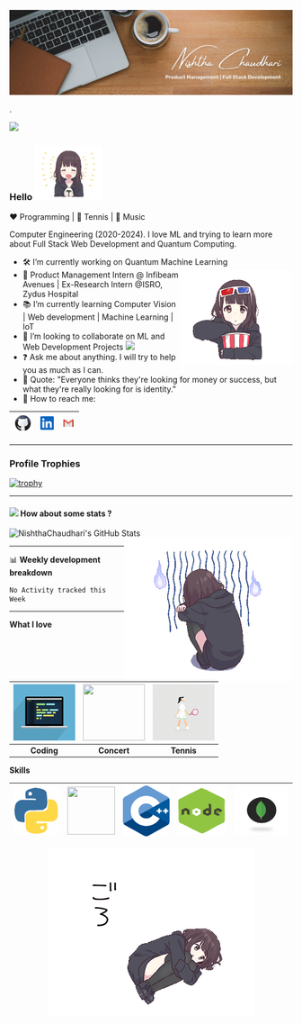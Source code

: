 <p align="center">
  <img src="https://github.com/NishthaChaudhari/NishthaChaudhari/blob/main/2.png">
</p>
  
.
  


  ![](https://komarev.com/ghpvc/?username=HardeepPatel&color=blue&style=flat-square&label=PROFILE+VIEWS)

### Hello   <img src="https://github.com/Amchuz/Amchuz/blob/master/hello.gif" width="120px">
  
:heart: Programming | :black_heart: Tennis | :blue_heart: Music
  
Computer Engineering (2020-2024). I love ML and trying to learn more about Full Stack Web Development and Quantum Computing. 

- :hammer_and_wrench: I’m currently working on Quantum Machine Learning <img align="right" src="https://github.com/NishthaChaudhari/NishthaChaudhari/blob/main/animegirl.gif" width="200" height="170">
- :office: Product Management Intern @ Infibeam Avenues | Ex-Research Intern @ISRO, Zydus Hospital
- :books: I’m currently learning Computer Vision | Web development | Machine Learning | IoT
- :handshake: I’m looking to collaborate on ML and Web Development Projects <img src="https://media.giphy.com/media/WUlplcMpOCEmTGBtBW/giphy.gif" width="30">
- :question: Ask me about anything. I will try to help you as much as I can.
- :microphone: Quote: "Everyone thinks they're looking for money or success, but what they're really looking for is identity."
- :car: How to reach me:

| [<img src="https://github.com/NishthaChaudhari/NishthaChaudhari/blob/main/icons8-github-94.png" alt="github logo" width="34">](https://github.com/NishthaChaudhari/) |  [<img src="https://github.com/NishthaChaudhari/NishthaChaudhari/blob/main/linkedin.jpeg" alt="linkedin logo" width="24">](https://www.linkedin.com/in/nishtha-chaudhari/) |  [<img src="https://github.com/NishthaChaudhari/NishthaChaudhari/blob/main/gmail.jpeg" alt="gmail logo" width="24">](nishtha2206@gmail.com)
|---|---|---|

----
### Profile Trophies

[![trophy](https://github-profile-trophy.vercel.app/?username=NishthaChaudhari)](https://github.com/ryo-ma/github-profile-trophy)

----

#### <img src="https://media.giphy.com/media/VgCDAzcKvsR6OM0uWg/giphy.gif" width="50"> How about some stats ?
  
  
![NishthaChaudhari's GitHub Stats](https://github-readme-stats.vercel.app/api?username=NishthaChaudhari&show_icons=true&theme=highcontrast)<img align="right" src="https://github.com/NishthaChaudhari/NishthaChaudhari/blob/main/mess.gif" width="300" height="255">
 
-------

📊 **Weekly development breakdown**
<!--START_SECTION:waka-->
```text
No Activity tracked this Week
```
<!--END_SECTION:waka-->

-----
  
  
**What I love**

| <img src=https://github.com/NishthaChaudhari/NishthaChaudhari/blob/main/coding.gif width="110" height="100"> | <img src=p｣blico-concierto.gif width="110" height="100"> | <img src=https://github.com/NishthaChaudhari/NishthaChaudhari/blob/main/waking-tennis.gif width="110" height="100"> | 
| :---: | :---: | :---: |
| <b>Coding</b> | <b>Concert</b> | <b>Tennis</b> |

  
**Skills** 

| <img src=https://github.com/HardeepPatel/HardeepPatel/blob/main/python.gif width="85" height="85"> | <img src=https://github.com/HardeepPatel/HardeepPatel/blob/main/react.gif width="85" height="85"> | <img src=https://github.com/HardeepPatel/HardeepPatel/blob/main/c-plus-plus-logo.png width="85" height="90"> |<img src=https://github.com/HardeepPatel/HardeepPatel/blob/main/nodejs.gif width="90" height="85"></a> | <img src=https://github.com/HardeepPatel/HardeepPatel/blob/main/mongodb.gif width="100" height="85"> |  
| :---: | :---: | :---: | :---: | :---: |


  
<p align="center">
 <img src="https://github.com/NishthaChaudhari/NishthaChaudhari/blob/main/rolling.gif">
</p>
